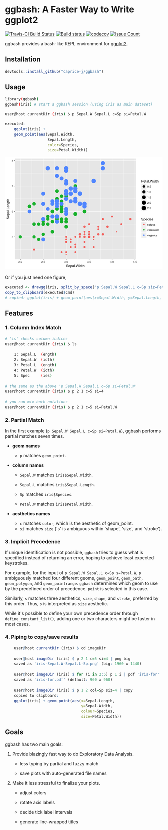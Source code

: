 <!-- README.md is generated from README.Rmd. Please edit that file -->
ggbash: A Faster Way to Write ggplot2
=====================================

[![Travis-CI Build Status](https://travis-ci.org/caprice-j/ggbash.svg?branch=master)](https://travis-ci.org/caprice-j/ggbash) [![Build status](https://ci.appveyor.com/api/projects/status/vfia7i1hfowhpqhs?svg=true)](https://ci.appveyor.com/project/caprice-j/ggbash) [![codecov](https://codecov.io/gh/caprice-j/ggbash/branch/master/graph/badge.svg)](https://codecov.io/gh/caprice-j/ggbash) <!-- [![Coverage Status](https://coveralls.io/repos/github/caprice-j/ggbash/badge.svg)](https://coveralls.io/github/caprice-j/ggbash) --> [![Issue Count](https://codeclimate.com/github/caprice-j/ggbash/badges/issue_count.svg)](https://codeclimate.com/github/caprice-j/ggbash/issues)

ggbash provides a bash-like REPL environment for [ggplot2](https://github.com/tidyverse/ggplot2).

Installation
------------

``` r
devtools::install_github("caprice-j/ggbash")
```

Usage
-----

``` bash
library(ggbash)
ggbash(iris) # start a ggbash session (using iris as main dataset)
```

``` bash
user@host currentDir (iris) $ p Sepal.W Sepal.L c=Sp si=Petal.W
```

``` r
executed:
    ggplot(iris) +
    geom_point(aes(Sepal.Width,
                   Sepal.Length,
                   color=Species,
                   size=Petal.Width))
```

![](README_files/figure-markdown_github/unnamed-chunk-6-1.png)

Or if you just need one figure,

``` r
executed <- drawgg(iris, split_by_space('p Sepal.W Sepal.L c=Sp siz=Petal.W'))
copy_to_clipboard(executed$cmd)
# copied: ggplot(iris) + geom_point(aes(x=Sepal.Width, y=Sepal.Length, colour=Species, size=Petal.Width))
```

Features
--------

### 1. Column Index Match

``` bash
# 'ls' checks column indices
user@host currentDir (iris) $ ls

    1: Sepal.L  (ength)
    2: Sepal.W  (idth)
    3: Petal.L  (ength)
    4: Petal.W  (idth)      
    5: Spec     (ies)

# the same as the above 'p Sepal.W Sepal.L c=Sp si=Petal.W'
user@host currentDir (iris) $ p 2 1 c=5 si=4

# you can mix both notations
user@host currentDir (iris) $ p 2 1 c=5 si=Petal.W
```

### 2. Partial Match

In the first example (`p Sepal.W Sepal.L c=Sp si=Petal.W`), ggbash performs partial matches seven times.

-   **geom names**
    -   `p` matches `geom_point`.
-   **column names**
    -   `Sepal.W` matches `iris$Sepal.Width`.

    -   `Sepal.L` matches `iris$Sepal.Length`.

    -   `Sp` matches `iris$Species`.

    -   `Petal.W` matches `iris$Petal.Width`.

-   **aesthetics names**
    -   `c` matches `color`, which is the aesthetic of geom\_point.
    -   `si` matches `size` ('s' is ambiguous within 'shape', 'size', and 'stroke').

### 3. Implicit Precedence

If unique identification is not possible, `ggbash` tries to guess what is specified instead of returning an error, hoping to achieve least expected keystrokes.

For example, for the input of `p Sepal.W Sepal.L c=Sp s=Petal.W`, `p` ambiguously matched four different geoms, `geom_point`, `geom_path`, `geom_polygon`, and `geom_pointrange`.
`ggbash` determines which geom to use by the predefined order of precedence. `point` is selected in this case.

Similarly, `s` matches three aesthetics, `size`, `shape`, and `stroke`, preferred by this order. Thus, `s` is interpreted as `size` aesthetic.

While it's possible to define your own precedence order through `define_constant_list()`, adding one or two characters might be faster in most cases.

### 4. Piping to copy/save results

``` r
    user@host currentDir (iris) $ cd imageDir

    user@host imageDir (iris) $ p 2 1 c=5 si=4 | png big
    saved as 'iris-Sepal.W-Sepal.L-Sp.png' (big: 1960 x 1440)
    
    user@host imageDir (iris) $ for (i in 2:5) p 1 i | pdf 'iris-for'
    saved as 'iris-for.pdf' (default: 960 x 960)
    
    user@host imageDir (iris) $ p 1 2 col=Sp siz=4 | copy
    copied to clipboard:
    ggplot(iris) + geom_point(aes(x=Sepal.Length,
                                  y=Sepal.Width,
                                  colour=Species,
                                  size=Petal.Width))
```

Goals
-----

ggbash has two main goals:

1.  Provide blazingly fast way to do Exploratory Data Analysis.

    -   less typing by partial and fuzzy match

    -   save plots with auto-generated file names

2.  Make it less stressful to finalize your plots.

    -   adjust colors

    -   rotate axis labels

    -   decide tick label intervals

    -   generate line-wrapped titles
